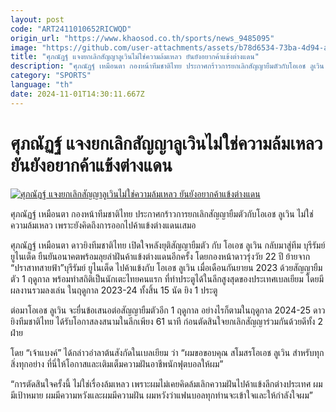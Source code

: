 ```yaml
---
layout: post
code: "ART2411010652RICWQD"
origin_url: "https://www.khaosod.co.th/sports/news_9485095"
image: "https://github.com/user-attachments/assets/b78d6534-73ba-4d94-ab35-bef42b811f7d"
title: "ศุภณัฏฐ์ แจงยกเลิกสัญญาลูเวินไม่ใช่ความล้มเหลว ยันยังอยากค้าแข้งต่างแดน"
description: "ศุภณัฏฐ์ เหมือนตา กองหน้าทีมชาติไทย ประกาศกร้าวการยกเลิกสัญญายืมตัวกับโอเอช ลูเวิน ไม่ใช่ความล้มเหลว เพราะยังคิดถึงการออกไปค้าแข้งต่างแดนเสมอ"
category: "SPORTS"
language: "th"
date: 2024-11-01T14:30:11.667Z
---
```


# ศุภณัฏฐ์ แจงยกเลิกสัญญาลูเวินไม่ใช่ความล้มเหลว ยันยังอยากค้าแข้งต่างแดน

[![ศุภณัฏฐ์ แจงยกเลิกสัญญาลูเวินไม่ใช่ความล้มเหลว ยันยังอยากค้าแข้งต่างแดน](https://www.khaosod.co.th/wpapp/uploads/2024/10/Suphanat.jpg "ศุภณัฏฐ์ แจงยกเลิกสัญญาลูเวินไม่ใช่ความล้มเหลว ยันยังอยากค้าแข้งต่างแดน")](https://www.khaosod.co.th/wpapp/uploads/2024/10/Suphanat.jpg)

ศุภณัฏฐ์ เหมือนตา กองหน้าทีมชาติไทย ประกาศกร้าวการยกเลิกสัญญายืมตัวกับโอเอช ลูเวิน ไม่ใช่ความล้มเหลว เพราะยังคิดถึงการออกไปค้าแข้งต่างแดนเสมอ

ศุภณัฏฐ์ เหมือนตา ดาวยิงทีมชาติไทย เปิดใจหลังยุติสัญญายืมตัว กับ โอเอช ลูเวิน กลับมาสู่ทีม บุรีรัมย์ ยูไนเต็ด ยืนยันอนาคตพร้อมลุยล่าฝันค้าแข้งต่างแดนอีกครั้ง โดยกองหน้าดาวรุ่งวัย 22 ปี ย้ายจาก “ปราสาทสายฟ้า”บุรีรัมย์ ยูไนเต็ด ไปค้าแข้งกับ โอเอช ลูเวิน เมื่อเดือนกันยายน 2023 ด้วยสัญญายืมตัว 1 ฤดูกาล พร้อมทำสถิติเป็นนักเตะไทยคนแรก ที่ทำประตูได้ในลีกสูงสุดของประเทศเบลเยียม โดยมีผลงานรวมลงเล่น ในฤดูกาล 2023-24 ทั้งสิ้น 15 นัด ยิง 1 ประตู

ต่อมาโอเอช ลูเวิน จะยื่นข้อเสนอต่อสัญญายืมตัวอีก 1 ฤดูกาล อย่างไรก็ตามในฤดูกาล 2024-25 ดาวยิงทีมชาติไทย ได้รับโอกาสลงสนามในลีกเพียง 61 นาที ก่อนตัดสินใจยกเลิกสัญญาร่วมกันด้วยดีทั้ง 2 ฝ่าย

โดย “เจ้าแบงค์” ได้กล่าวอำลาต้นสังกัดในเบลเยียม ว่า “ผมขอขอบคุณ สโมสรโอเอช ลูเวิน สำหรับทุกสิ่งทุกอย่าง ที่นี่ให้โอกาสและเติมเต็มความฝันอาชีพนักฟุตบอลให้ผม”

“การตัดสินใจครั้งนี้ ไม่ใช่เรื่องล้มเหลว เพราะผมไม่เคยคิดล้มเลิกความฝันไปค้าแข้งลีกต่างประเทศ ผมมีเป้าหมาย ผมมีความหวังและผมมีความฝัน ผมหวังว่าแฟนบอลทุกท่านจะเข้าใจและให้กำลังใจผม”